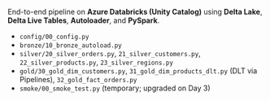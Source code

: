 
End-to-end pipeline on **Azure Databricks (Unity Catalog)** using **Delta Lake**, **Delta Live Tables**, **Autoloader**, and **PySpark**.

- `config/00_config.py`
- `bronze/10_bronze_autoload.py`
- `silver/20_silver_orders.py`, `21_silver_customers.py`, `22_silver_products.py`, `23_silver_regions.py`
- `gold/30_gold_dim_customers.py`, `31_gold_dim_products_dlt.py` (DLT via Pipelines), `32_gold_fact_orders.py`
- `smoke/00_smoke_test.py` (temporary; upgraded on Day 3)
